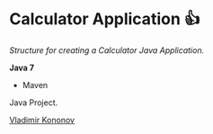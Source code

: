 # Calculator Application :+1:

*Structure for creating a Calculator Java Application.*

**Java 7**

* Maven

Java Project.

[Vladimir Kononov](https://github.com/vladimirkononov/)